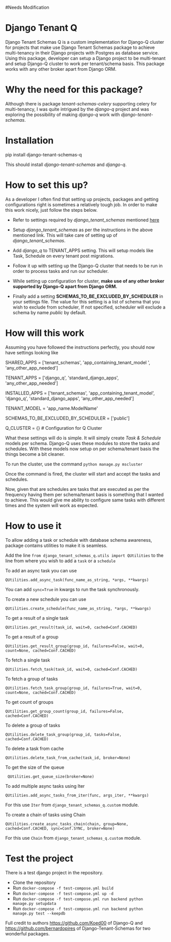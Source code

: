 #Needs Modification
# Django Tenant  Q



Django Tenant Schemas Q is a custom implementation for Django-Q cluster for projects that make use Django Tenant Schemas package to achieve multi-tenancy in their Django projects with Postgres as database service. Using this package, developer can setup a Django project to be multi-tenant and setup Django-Q cluster to work per tenant/schema basis. This package works with any other broker apart from Django ORM.



# Why the need for this package?



Although there is package *tenant-schemas-celery* supporting celery for multi-tenancy, I was quite intrigued by the *django-q* project and was exploring the possibility of making *django-q* work with *django-tenant-schemas*.



# Installation



pip install django-tenant-schemas-q



This should install *django-tenant-schemas* and *django-q*.



# How to set this up?

As a developer I often find that setting up projects, packages and getting configurations right is sometimes a relatively tough job. In order to make this work nicely, just follow the steps below.



- Refer to settings required by *django_tenant_schemas* mentioned [here](https://django-tenant-schemas.readthedocs.io/en/latest/install.html)

- Setup *django_tenant_schemas* as per the instructions in the above mentioned link. This will take care of setting up of *django_tenant_schemas*.

- Add *django_q* to TENANT_APPS setting. This will setup models like Task, Schedule on every tenant post migrations.

- Follow it up with setting up the Django-Q cluster that needs to be run in order to process tasks and run our scheduler.

- While setting up configuration for cluster, **make use of any other broker supported by Django-Q apart from Django ORM.**

- Finally add a setting **SCHEMAS_TO_BE_EXCLUDED_BY_SCHEDULER** in your settings file. The value for this setting is a list of schema that you wish to exclude from scheduler, If not specified, scheduler will exclude a schema by name *public* by default.



# How will this work

Assuming you have followed the instructions perfectly, you should now have settings looking like



SHARED_APPS = ['tenant_schemas', 'app_containing_tenant_model ', 'any_other_app_needed']

TENANT_APPS = ['django_q', 'standard_django_apps', 'any_other_app_needed']

INSTALLED_APPS = ['tenant_schemas', 'app_containing_tenant_model', 'django_q', 'standard_django_apps', 'any_other_app_needed']

TENANT_MODEL = 'app_name.ModelName'

SCHEMAS_TO_BE_EXCLUDED_BY_SCHEDULER = ['public']

Q_CLUSTER = {} # Configuration for Q Cluster



What these settings will do is simple. It will simply create *Task & Schedule* models per schema. Django-Q uses these modules to store the tasks and schedules. With these models now setup on per schema/tenant basis the things become a bit cleaner.



To run the cluster, use the command `python manage.py mscluster`

Once the command is fired, the cluster will start and accept the tasks and schedules.



Now, given that are schedules are tasks that are executed as per the frequency having them per schema/tenant basis is something that I wanted to achieve. This would give me ability to configure same tasks with different times and the system will work as expected.


# How to use it

To allow adding a task or schedule with database schema awareness, package contains utilities to make it is seamless.

Add the line `from django_tenant_schemas_q.utils import QUtilities` to the line from where you wish to add a `task` or a `schedule`

To add an async task you can use

    QUtilities.add_async_task(func_name_as_string, *args, **kwargs)
 You can add `sync=True` in kwargs to run the task synchronously.

To create a new schedule you can use

    QUtilities.create_schedule(func_name_as_string, *args, **kwargs)

To get a result of a single task

    QUtilities.get_result(task_id, wait=0, cached=Conf.CACHED)

To get a result of a group

    QUtilities.get_result_group(group_id, failures=False, wait=0, count=None, cached=Conf.CACHED)

To fetch a single task

    QUtilities.fetch_task(task_id, wait=0, cached=Conf.CACHED)

To fetch a group of tasks

    QUtilities.fetch_task_group(group_id, failures=True, wait=0, count=None, cached=Conf.CACHED)

To get count of groups

    QUtilities.get_group_count(group_id, failures=False, cached=Conf.CACHED)

 To delete a group of tasks

    QUtilities.delete_task_group(group_id, tasks=False, cached=Conf.CACHED)

To delete a task from cache

    QUtilities.delete_task_from_cache(task_id, broker=None)

To get the size of the queue

     QUtilities.get_queue_size(broker=None)

To add multiple async tasks using Iter

    QUtilities.add_async_tasks_from_iter(func, args_iter, **kwargs)
 For this use `Iter` from `django_tenant_schemas_q.custom` module.

To create a chain of tasks using Chain

    QUtilities.create_async_tasks_chain(chain, group=None, cached=Conf.CACHED, sync=Conf.SYNC, broker=None)
 For this use `Chain` from `django_tenant_schemas_q.custom` module.


# Test the project

There is a test django project in the repository.
- Clone the repository
- Run `docker-compose -f test-compose.yml build`
- Run `docker-compose -f test-compose.yml up -d`
- Run `docker-compose -f test-compose.yml run backend python manage.py setupdata`
- Run `docker-compose -f test-compose.yml run backend python manage.py test --keepdb`


Full credit to authors https://github.com/Koed00 of Django-Q and https://github.com/bernardopires of Django-Tenant-Schemas for two wonderful packages.